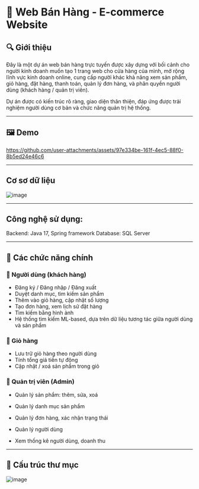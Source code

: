 # 🛒 Web Bán Hàng - E-commerce Website

## 🔍 Giới thiệu

Đây là một dự án web bán hàng trực tuyến được xây dựng với bối cảnh cho người kinh doanh muốn tạo 1 trang web cho cửa hàng của mình, mở rộng lĩnh vực kinh doanh online, cung cấp người khác khả năng xem sản phẩm, giỏ hàng, đặt hàng, thanh toán, quản lý đơn hàng, và phân quyền người dùng (khách hàng / quản trị viên).

Dự án được có kiến trúc rõ ràng, giao diện thân thiện, đáp ứng được trải nghiệm người dùng cơ bản và chức năng quản trị hệ thống.

---

## 🖼️ Demo



https://github.com/user-attachments/assets/97e334be-161f-4ec5-88f0-8b5ed24e46c6


---

## Cơ sơ dữ liệu
![image](https://github.com/user-attachments/assets/65ab2f5e-1c49-4bc4-b277-595903a8e164)

---
## Công nghệ sử dụng:
Backend: Java 17, Spring framework
Database: SQL Server 

---


## 🎯 Các chức năng chính

### 👥 Người dùng (khách hàng)

- Đăng ký / Đăng nhập / Đăng xuất
- Duyệt danh mục, tìm kiếm sản phẩm
- Thêm vào giỏ hàng, cập nhật số lượng
- Tạo đơn hàng, xem lịch sử đặt hàng
- Tìm kiếm bằng hình ảnh
- Hệ thống tìm kiếm ML-based, dựa trên dữ liệu tương tác giữa người dùng và sản phẩm

### 🛒 Giỏ hàng

- Lưu trữ giỏ hàng theo người dùng
- Tính tổng giá tiền tự động
- Cập nhật / xoá sản phẩm trong giỏ

### 🔧 Quản trị viên (Admin)

- Quản lý sản phẩm: thêm, sửa, xoá
- Quản lý danh mục sản phẩm



- Quản lý đơn hàng, xác nhận trạng thái
- Quản lý người dùng
- Xem thống kê người dùng, doanh thu


---

## 📁 Cấu trúc thư mục
![image](https://github.com/user-attachments/assets/f8771a47-008c-4824-9ad4-2b3b19b6b59c)

